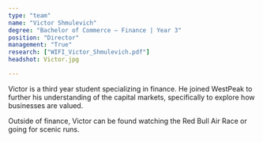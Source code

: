 ```yaml
---
type: "team"
name: "Victor Shmulevich"
degree: "Bachelor of Commerce – Finance | Year 3"
position: "Director"
management: "True"
research: ["WIFI_Victor_Shmulevich.pdf"]
headshot: Victor.jpg

---
```


Victor is a third year student specializing in finance. He joined WestPeak to further his understanding of the capital markets, specifically to explore how businesses are valued.

Outside of finance, Victor can be found watching the Red Bull Air Race or going for scenic runs.

